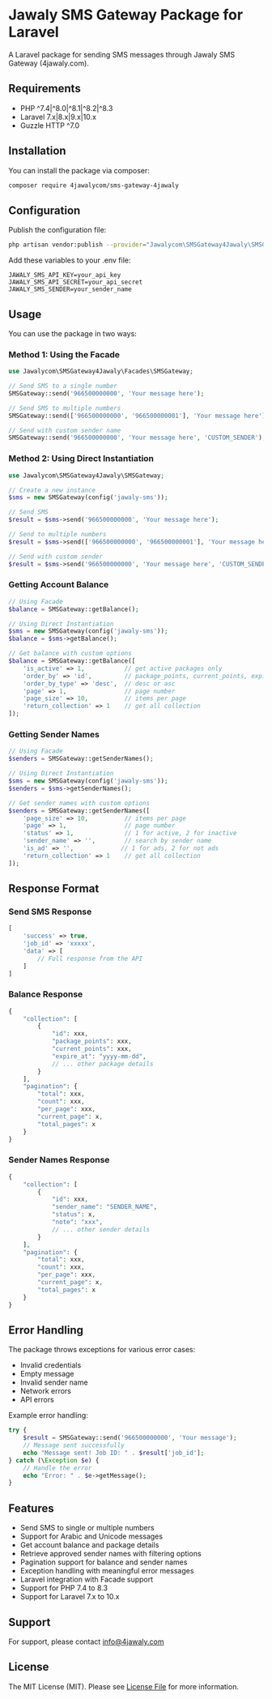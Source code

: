 # Jawaly SMS Gateway Package for Laravel

A Laravel package for sending SMS messages through Jawaly SMS Gateway (4jawaly.com).

## Requirements

- PHP ^7.4|^8.0|^8.1|^8.2|^8.3
- Laravel 7.x|8.x|9.x|10.x
- Guzzle HTTP ^7.0

## Installation

You can install the package via composer:

```bash
composer require 4jawalycom/sms-gateway-4jawaly
```

## Configuration

Publish the configuration file:

```bash
php artisan vendor:publish --provider="Jawalycom\SMSGateway4Jawaly\SMSGatewayServiceProvider"
```

Add these variables to your .env file:

```
JAWALY_SMS_API_KEY=your_api_key
JAWALY_SMS_API_SECRET=your_api_secret
JAWALY_SMS_SENDER=your_sender_name
```

## Usage

You can use the package in two ways:

### Method 1: Using the Facade

```php
use Jawalycom\SMSGateway4Jawaly\Facades\SMSGateway;

// Send SMS to a single number
SMSGateway::send('966500000000', 'Your message here');

// Send SMS to multiple numbers
SMSGateway::send(['966500000000', '966500000001'], 'Your message here');

// Send with custom sender name
SMSGateway::send('966500000000', 'Your message here', 'CUSTOM_SENDER');
```

### Method 2: Using Direct Instantiation

```php
use Jawalycom\SMSGateway4Jawaly\SMSGateway;

// Create a new instance
$sms = new SMSGateway(config('jawaly-sms'));

// Send SMS
$result = $sms->send('966500000000', 'Your message here');

// Send to multiple numbers
$result = $sms->send(['966500000000', '966500000001'], 'Your message here');

// Send with custom sender
$result = $sms->send('966500000000', 'Your message here', 'CUSTOM_SENDER');
```

### Getting Account Balance

```php
// Using Facade
$balance = SMSGateway::getBalance();

// Using Direct Instantiation
$sms = new SMSGateway(config('jawaly-sms'));
$balance = $sms->getBalance();

// Get balance with custom options
$balance = SMSGateway::getBalance([
    'is_active' => 1,           // get active packages only
    'order_by' => 'id',         // package_points, current_points, expire_at or id
    'order_by_type' => 'desc',  // desc or asc
    'page' => 1,                // page number
    'page_size' => 10,          // items per page
    'return_collection' => 1    // get all collection
]);
```

### Getting Sender Names

```php
// Using Facade
$senders = SMSGateway::getSenderNames();

// Using Direct Instantiation
$sms = new SMSGateway(config('jawaly-sms'));
$senders = $sms->getSenderNames();

// Get sender names with custom options
$senders = SMSGateway::getSenderNames([
    'page_size' => 10,          // items per page
    'page' => 1,                // page number
    'status' => 1,              // 1 for active, 2 for inactive
    'sender_name' => '',        // search by sender name
    'is_ad' => '',             // 1 for ads, 2 for not ads
    'return_collection' => 1    // get all collection
]);
```

## Response Format

### Send SMS Response
```php
[
    'success' => true,
    'job_id' => 'xxxxx',
    'data' => [
        // Full response from the API
    ]
]
```

### Balance Response
```php
{
    "collection": [
        {
            "id": xxx,
            "package_points": xxx,
            "current_points": xxx,
            "expire_at": "yyyy-mm-dd",
            // ... other package details
        }
    ],
    "pagination": {
        "total": xxx,
        "count": xxx,
        "per_page": xxx,
        "current_page": x,
        "total_pages": x
    }
}
```

### Sender Names Response
```php
{
    "collection": [
        {
            "id": xxx,
            "sender_name": "SENDER_NAME",
            "status": x,
            "note": "xxx",
            // ... other sender details
        }
    ],
    "pagination": {
        "total": xxx,
        "count": xxx,
        "per_page": xxx,
        "current_page": x,
        "total_pages": x
    }
}
```

## Error Handling

The package throws exceptions for various error cases:
- Invalid credentials
- Empty message
- Invalid sender name
- Network errors
- API errors

Example error handling:
```php
try {
    $result = SMSGateway::send('966500000000', 'Your message');
    // Message sent successfully
    echo "Message sent! Job ID: " . $result['job_id'];
} catch (\Exception $e) {
    // Handle the error
    echo "Error: " . $e->getMessage();
}
```

## Features

- Send SMS to single or multiple numbers
- Support for Arabic and Unicode messages
- Get account balance and package details
- Retrieve approved sender names with filtering options
- Pagination support for balance and sender names
- Exception handling with meaningful error messages
- Laravel integration with Facade support
- Support for PHP 7.4 to 8.3
- Support for Laravel 7.x to 10.x

## Support

For support, please contact info@4jawaly.com

## License

The MIT License (MIT). Please see [License File](LICENSE.md) for more information.
